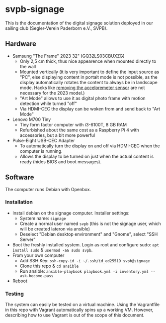 svpb-signage
============

This is the documentation of the digital signage solution deployed in our sailing club (Segler-Verein Paderborn e.V., SVPB).

Hardware
--------
* Samsung "The Frame" 2023 32" (GQ32LS03CBUXZG)
    * Only 2,5 cm thick, thus nice appearence when mounted directly to the wall
    * Mounted vertically (it is very important to define the input source as "PC", else displaying content in portait mode is not possible, as the display automatically rotates the content to always be in landscape mode. Hacks like [removing the acceloremeter sensor](https://community.info-beamer.com/t/warning-do-not-purchase-the-frame-by-samsung-for-vertical-playback/1114) are not necessary for the 2023 model.)
    * "Art Mode" allows to use it as digital photo frame with motion detection while turned "off"
    * Via HDMI-CEC the display can be woken from and send back to "Art Mode"
* Lenovo M700 Tiny
    * Tiny form factor computer with i3-6100T, 8 GB RAM
    * Refurbished about the same cost as a Raspberry Pi 4 with accessories, but a bit more powerful
* Pulse-Eight USB-CEC Adapter
    * To automatically turn the display on and off via HDMI-CEC when the computer is running.
    * Allows the display to be turned on just when the actual content is ready (hides BIOS and boot messages).


Software
--------
The computer runs Debian with Openbox.


### Installation
* Install debian on the signage computer. Installer settings:
    * System name: `signage`
    * Create a normal user named `svpb` (this is not the signage user, which will be created lateron via ansible)
    * Deselect "Debian desktop environment" and "Gnome", select "SSH Server"
* Boot the freshly installed system. Login as root and configure sudo: `apt install sudo` & `usermod -aG sudo svpb`.
* From your own computer
    * Add SSH Key: `ssh-copy-id -i ~/.ssh/id_ed25519 svpb@signage`
    * Clone this repo & `cd ansible`
    * Run ansible: `ansible-playbook playbook.yml -i inventory.yml --ask-become-pass`
* Reboot

### Testing
The system can easily be tested on a virtual machine.
Using the Vagrantfile in this repo with Vagrant automatically spins up a working VM.
However, describing how to use Vagrant is out of the scope of this document.
